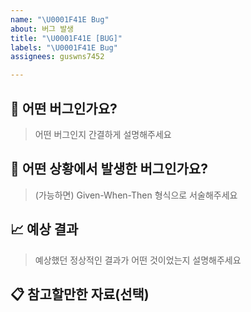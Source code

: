 ```yaml
---
name: "\U0001F41E Bug"
about: 버그 발생
title: "\U0001F41E [BUG]"
labels: "\U0001F41E Bug"
assignees: guswns7452

---
```


## 🐞 어떤 버그인가요?

> 어떤 버그인지 간결하게 설명해주세요

## 🤔 어떤 상황에서 발생한 버그인가요?

> (가능하면) Given-When-Then 형식으로 서술해주세요

## 📈 예상 결과

> 예상했던 정상적인 결과가 어떤 것이었는지 설명해주세요

## 📋 참고할만한 자료(선택)
